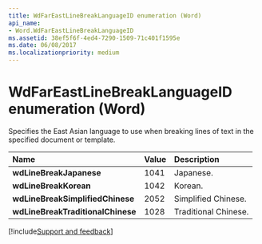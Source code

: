 ```yaml
---
title: WdFarEastLineBreakLanguageID enumeration (Word)
api_name:
- Word.WdFarEastLineBreakLanguageID
ms.assetid: 38ef5f6f-4ed4-7290-1509-71c401f1595e
ms.date: 06/08/2017
ms.localizationpriority: medium
---
```



# WdFarEastLineBreakLanguageID enumeration (Word)

Specifies the East Asian language to use when breaking lines of text in the specified document or template.



|Name|Value|Description|
|:-----|:-----|:-----|
| **wdLineBreakJapanese**|1041|Japanese.|
| **wdLineBreakKorean**|1042|Korean.|
| **wdLineBreakSimplifiedChinese**|2052|Simplified Chinese.|
| **wdLineBreakTraditionalChinese**|1028|Traditional Chinese.|

[!include[Support and feedback](~/includes/feedback-boilerplate.md)]